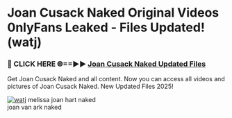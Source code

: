 # Joan Cusack Naked Original Videos 0nlyFans Leaked - Files Updated! (watj)

<h3>🔴 CLICK HERE 🌐==►► <a href="https://tinyurl.com/yckcrads" rel="nofollow">Joan Cusack Naked Updated Files</a></h3>

Get Joan Cusack Naked and all content. Now you can access all videos and pictures of Joan Cusack Naked. New Updated Files 2025!

[![watj](https://i.imgur.com/hpKpOFt.gif)](https://tinyurl.com/yckcrads)
melissa joan hart naked<br>
joan van ark naked
